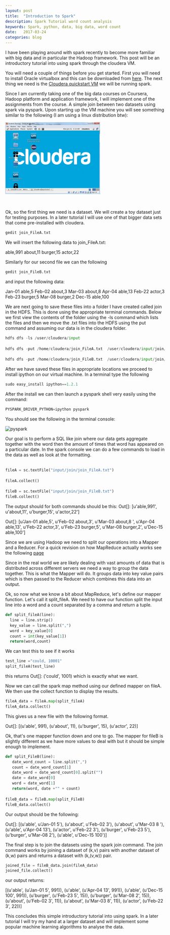 ```yaml
---
layout: post
title:  "Introduction to Spark"
description: Spark Tutorial word count analysis
keywords: Spark, python, data, big data, word count
date:   2017-03-24 
categories: blog
---
```



I have been playing around with spark recently to become more familiar with big data and in particular the Hadoop framework. This post will be an introductory tutorial into using spark through the cloudera VM.

You will need a couple of things before you get started. First you will need to install Oracle virtualbox and this can be downloaded from [here](https://www.virtualbox.org/wiki/Downloads). The next thing we need is the [Cloudera quickstart VM](http://www.cloudera.com/downloads/quickstart_vms/5-8.html)
we will be running spark.

Since I am currently taking one of the big data courses on Coursera, Hadoop platform and application framework, I will implement one of the assignments from the course. A simple join between two datasets using spark via pyspark. Upon starting up the VM machine you will see something similar to the following (I am using a linux distribution btw):


![cloudera](/assets/img/cloudera-300x227.png)

&nbsp;

Ok, so the first thing we need is a dataset. We will create a toy dataset just for testing purposes. In a later tutorial I will use one of that bigger data sets that come pre-installed with cloudera.

```python
gedit join_FileA.txt
```

We will insert the following data to join_FileA.txt:

able,991
about,11
burger,15
actor,22

Similarly for our second file we can the following

```python
gedit join_FileB.txt
```

and input the following data:

Jan-01 able,5
Feb-02 about,3
Mar-03 about,8
Apr-04 able,13
Feb-22 actor,3
Feb-23 burger,5
Mar-08 burger,2
Dec-15 able,100

We are next going to save these files into a folder I have created called join in the HDFS.
This is done using the appropriate terminal commands. Below we first view the contents
of the folder using the -ls command which lists the files and then we move the .txt files
into the HDFS using the put command and assuming our data is in the cloudera folder. 
```python
hdfs dfs -ls /user/cloudera/input

hdfs dfs -put /home/cloudera/join_FileA.txt  /user/cloudera/input/join/

hdfs dfs -put /home/cloudera/join_FileB.txt  /user/cloudera/input/join/

```


After we have saved these files in appropriate locations we proceed to install ipython on our virtual machine.
In a terminal type the following

```python
sudo easy_install ipython==1.2.1
```

After the install we can then launch a pyspark shell very easily using the command:

```python
PYSPARK_DRIVER_PYTHON=ipython pyspark
```

You should see the following in the terminal console:

<img src="http://176.32.230.1/ecomlblog.com/wordpress/wp-content/uploads/2017/01/Pyspark-300x229.png" alt="pyspark" width="500" height="350" class="alignnone size-medium wp-image-13" />

Our goal is to perform a SQL like join  where our data gets aggregate together with the word then the amount of times that word has appeared on a particular date. In the spark console we can do a few commands to load in the data as well as look at the formatting. 

```python

fileA = sc.textFile("input/join/join_FileA.txt")

fileA.collect()

fileB = sc.textFile("input/join/join_FileB.txt")
fileB.collect()
```

The output should for both commands should be this:
Out[]: [u'able,991', u'about,11', u'burger,15', u'actor,22']

Out[]: 
[u'Jan-01 able,5',
 u'Feb-02 about,3',
 u'Mar-03 about,8 ',
 u'Apr-04 able,13',
 u'Feb-22 actor,3',
 u'Feb-23 burger,5',
 u'Mar-08 burger,2',
 u'Dec-15 able,100']


Since we are using Hadoop we need to split our operations into a Mapper and a Reducer. For a quick revision on how MapReduce actually works see the following [page](https://www.tutorialspoint.com/hadoop/hadoop_mapreduce.htm)

Since in the real world we are likely dealing with vast amounts of data that is distributed across different servers we need a way to group the data together. This is what the Mapper will do. It groups data into key value pairs which is then passed to the Reducer which combines this data into an output.

Ok, so now what we know a bit about MapReduce, let's define our mapper function. Let's call it split_fileA. We need to have our function split the input line into a word and a count separated by a comma and return a tuple.

```python
def split_fileA(line):
  line = line.strip()
  key_value = line.split(",")
  word = key_value[0]
  count = int(key_value[1])
  return(word,count)
```

We can test this to see if it works

```python
test_line ="could, 10001"
split_fileA(test_line)
```

this returns Out[]: ('could', 1001)
which is exactly what we want.

Now we can call the spark map method using our defined mapper on 
fileA. We then use the collect function to display the results.


```python
fileA_data = fileA.map(split_fileA)
fileA_data.collect()
```

This gives us a new file with the following format.

Out[]: [(u'able', 991), (u'about', 11), (u'burger', 15), (u'actor', 22)]

Ok, that's one mapper function down and one to go. The mapper for fileB is slightly different as we have more values to deal with but it should be simple enough to implement.


```python
def split_FileB(line):
   date_word_count = line.split(",")
   count = date_word_count[1]
   date_word = date_word_count[0].split("")
   date = date_word[0]
   word = date_word[1]
   return(word, date +"" + count)

fileB_data = fileB.map(split_FileB)
fileB_data.collect()
```

Our output should be the following:

Out[]: 
[(u'able', u'Jan-01 5'),
 (u'about', u'Feb-02 3'),
 (u'about', u'Mar-03 8 '),
 (u'able', u'Apr-04 13'),
 (u'actor', u'Feb-22 3'),
 (u'burger', u'Feb-23 5'),
 (u'burger', u'Mar-08 2'),
 (u'able', u'Dec-15 100')]

The final step is to join the datasets using the spark join command.
The join command works by joining a dataset of (k,v) pairs with another dataset of (k,w) pairs and returns a dataset with (k,(v,w)) pair.


```python
joined_file = fileB_data.join(fileA_data)
joined_file.collect()
```

our output returns:

[(u'able', (u'Jan-01 5', 991)),
 (u'able', (u'Apr-04 13', 991)),
 (u'able', (u'Dec-15 100', 991)),
 (u'burger', (u'Feb-23 5', 15)),
 (u'burger', (u'Mar-08 2', 15)),
 (u'about', (u'Feb-02 3', 11)),
 (u'about', (u'Mar-03 8', 11)),
 (u'actor', (u'Feb-22 3', 22))]

This concludes this simple introductory tutorial into using spark. In a later tutorial I will try my hand at a larger dataset and will implement some popular machine learning algorithms to analyse the data.


